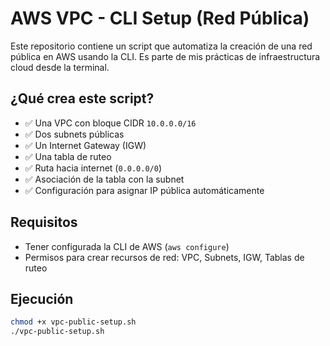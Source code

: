 # AWS VPC - CLI Setup (Red Pública)

Este repositorio contiene un script que automatiza la creación de una red pública en AWS usando la CLI. Es parte de mis prácticas de infraestructura cloud desde la terminal.

## ¿Qué crea este script?

- ✅ Una VPC con bloque CIDR `10.0.0.0/16`
- ✅ Dos subnets públicas
- ✅ Un Internet Gateway (IGW)
- ✅ Una tabla de ruteo
- ✅ Ruta hacia internet (`0.0.0.0/0`)
- ✅ Asociación de la tabla con la subnet
- ✅ Configuración para asignar IP pública automáticamente

## Requisitos

- Tener configurada la CLI de AWS (`aws configure`)
- Permisos para crear recursos de red: VPC, Subnets, IGW, Tablas de ruteo

## Ejecución

```bash
chmod +x vpc-public-setup.sh
./vpc-public-setup.sh
